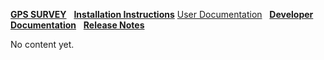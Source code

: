 [**GPS SURVEY**](index.md)&nbsp;&nbsp;
[**Installation Instructions**](install.html)
[User Documentation](user.html)&nbsp;&nbsp;
[**Developer Documentation**](developer.html)&nbsp;&nbsp;
[**Release Notes**](release.html)

No content yet.
